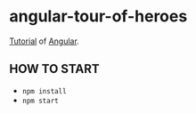 angular-tour-of-heroes
==================================================================

[Tutorial](https://angular.io/docs/ts/latest/tutorial/) of [Angular](https://angular.io/).

HOW TO START
-----------------------------------------------------------
 * `npm install`
 * `npm start`
